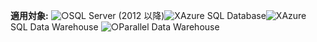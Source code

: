 <Token> **適用対象:** ![○](media/yes.png)SQL Server (2012 以降)![X](media/no.png)Azure SQL Database![X](media/no.png)Azure SQL Data Warehouse ![○](media/yes.png)Parallel Data Warehouse </Token> 

